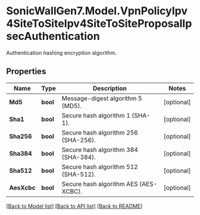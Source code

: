 # SonicWallGen7.Model.VpnPolicyIpv4SiteToSiteIpv4SiteToSiteProposalIpsecAuthentication
Authentication hashing encryption algorithm.

## Properties

Name | Type | Description | Notes
------------ | ------------- | ------------- | -------------
**Md5** | **bool** | Message-digest algorithm 5 (MD5). | [optional] 
**Sha1** | **bool** | Secure hash algorithm 1 (SHA-1). | [optional] 
**Sha256** | **bool** | Secure hash algorithm 256 (SHA-256). | [optional] 
**Sha384** | **bool** | Secure hash algorithm 384 (SHA-384). | [optional] 
**Sha512** | **bool** | Secure hash algorithm 512 (SHA-512). | [optional] 
**AesXcbc** | **bool** | Secure hash algorithm AES (AES-XCBC). | [optional] 

[[Back to Model list]](../README.md#documentation-for-models) [[Back to API list]](../README.md#documentation-for-api-endpoints) [[Back to README]](../README.md)


